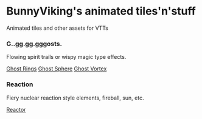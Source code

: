 # BunnyViking's animated tiles'n'stuff

Animated tiles and other assets for VTTs

### G..gg.gg.gggosts.
Flowing spirit trails or wispy magic type effects.

[Ghost Rings](Assets/Animated/VFX/ghost_rings)
[Ghost Sphere](Assets/Animated/VFX/ghost_sphere)
[Ghost Vortex](Assets/Animated/VFX/ghost_vortex)

### Reaction
Fiery nuclear reaction style elements, fireball, sun, etc.

[Reactor](Assets/Animated/VFX/reactor)


